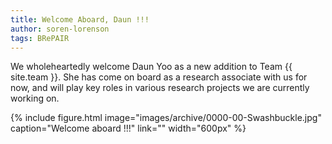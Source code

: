 ```yaml
---
title: Welcome Aboard, Daun !!!
author: soren-lorenson
tags: BRePAIR
---
```


We wholeheartedly welcome Daun Yoo as a new addition to Team {{ site.team }}. She has come on board as a research associate with us for now, and will play key roles in various research projects we are currently working on.

{%
  include figure.html
  image="images/archive/0000-00-Swashbuckle.jpg"
  caption="Welcome aboard !!!"
  link=""
  width="600px"
%}
